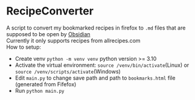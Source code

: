 # RecipeConverter
A script to convert my bookmarked recipes in firefox to `.md` files that are supposed to be open by [Obsidian](https://obsidian.md/)  
Currently it only supports recipes from allrecipes.com   
How to setup:
* Create venv `python -m venv venv` python version >= 3.10
* Activate the virtual environment: `source /venv/bin/activate`(Linux) or `source /venv/scripts/activate`(Windows)
* Edit `main.py` to change save path and path to `bookmarks.html` file (generated from Fifefox)
* Run `python main.py`
